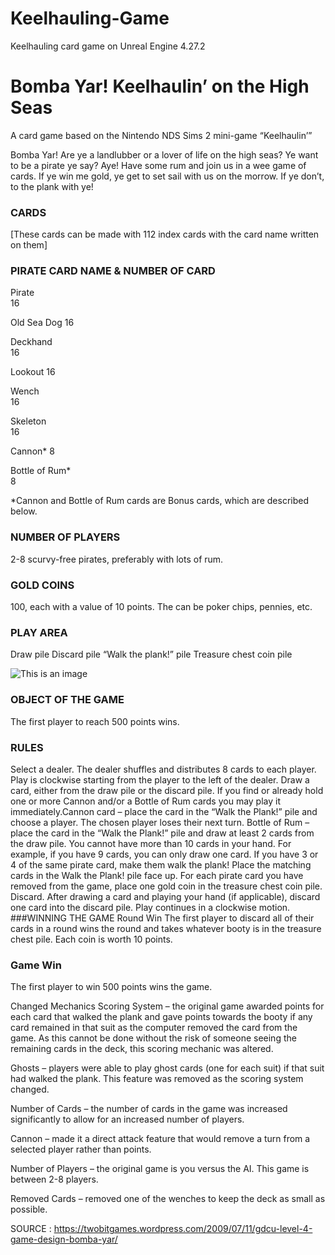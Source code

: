 # Keelhauling-Game
Keelhauling card game on Unreal Engine 4.27.2

# Bomba Yar! Keelhaulin’ on the High Seas
A card game based on the Nintendo NDS Sims 2 mini-game “Keelhaulin’”

Bomba Yar! Are ye a landlubber or a lover of life on the high seas? Ye want to be a pirate ye say? Aye! Have some rum and join us in a wee game of cards. If ye win me gold, ye get to set sail with us on the morrow. If ye don’t, to the plank with ye!

### CARDS
[These cards can be made with 112 index cards with the card name written on them]

### PIRATE CARD NAME & NUMBER OF CARD

Pirate	
16

Old Sea Dog	
16

Deckhand	
16

Lookout	
16

Wench	
16

Skeleton	
16

Cannon*	
8

Bottle of Rum*	
8

*Cannon and Bottle of Rum cards are Bonus cards, which are described below.

### NUMBER OF PLAYERS
2-8 scurvy-free pirates, preferably with lots of rum.

### GOLD COINS
100, each with a value of 10 points. The can be poker chips, pennies, etc.

### PLAY AREA
Draw pile
Discard pile
“Walk the plank!” pile
Treasure chest coin pile

![This is an image](https://twobitgames.files.wordpress.com/2009/07/sample-play-area.jpg)

### OBJECT OF THE GAME
The first player to reach 500 points wins.

### RULES
Select a dealer. The dealer shuffles and distributes 8 cards to each player. Play is clockwise starting from the player to the left of the dealer.
Draw a card, either from the draw pile or the discard pile. If you find or already hold one or more Cannon and/or a Bottle of Rum cards you may play it immediately.Cannon card – place the card in the “Walk the Plank!” pile and choose a player. The chosen player loses their next turn.
Bottle of Rum – place the card in the “Walk the Plank!” pile and draw at least 2 cards from the draw pile. You cannot have more than 10 cards in your hand. For example, if you have 9 cards, you can only draw one card.
If you have 3 or 4 of the same pirate card, make them walk the plank! Place the matching cards in the Walk the Plank! pile face up. For each pirate card you have removed from the game, place one gold coin in the treasure chest coin pile.
Discard. After drawing a card and playing your hand (if applicable), discard one card into the discard pile. Play continues in a clockwise motion.
###WINNING THE GAME
Round Win
The first player to discard all of their cards in a round wins the round and takes whatever booty is in the treasure chest pile. Each coin is worth 10 points.

### Game Win

The first player to win 500 points wins the game.

Changed Mechanics
Scoring System – the original game awarded points for each card that walked the plank and gave points towards the booty if any card remained in that suit as the computer removed the card from the game. As this cannot be done without the risk of someone seeing the remaining cards in the deck, this scoring mechanic was altered.

Ghosts – players were able to play ghost cards (one for each suit) if that suit had walked the plank. This feature was removed as the scoring system changed.

Number of Cards – the number of cards in the game was increased significantly to allow for an increased number of players.

Cannon – made it a direct attack feature that would remove a turn from a selected player rather than points.

Number of Players – the original game is you versus the AI. This game is between 2-8 players.

Removed Cards – removed one of the wenches to keep the deck as small as possible.

SOURCE : https://twobitgames.wordpress.com/2009/07/11/gdcu-level-4-game-design-bomba-yar/
